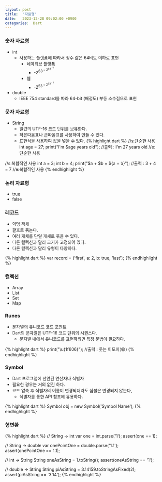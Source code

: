 ```yaml
---
layout: post
title:  "자료형"
date:   2023-12-28 09:02:00 +0900
categories:  Dart
---
```



### 숫자 자료형

- int
    - 사용하는 플랫폼에 따라서 정수 값은 64비트 이하로 표현
        - 네이티브 플랫폼
            - -2<sup>63<sup> ~ 2<sup>63<sup> - 1
        - 웹
            - -2<sup>53<sup> ~ 2<sup>53<sup> - 1
- double
    - IEEE 754 standard를 따라 64-bit (배정도) 부동 소수점으로 표현

### 문자 자료형

- String
    - 일련의 UTF-16 코드 단위를 보유한다.
    - 작은따옴표나 큰따옴표를 사용하여 만들 수 있다.
    - 표현식을 사용하여 값을 넣을 수 있다.
{% highlight dart %}
//s:단순한 사용
    int age = 27;
    print("I'm $age years old"); //출력 : I'm 27 years old
//e:단순한 사용

//s:복합적인 사용
    int a = 3;
    int b = 4;
    print("$a + $b = ${a + b}"); //출력 : 3 + 4 = 7
//e:복합적인 사용
{% endhighlight %}

### 논리 자료형

- true
- false

### 레코드

- 익명 객체
- 괄호로 묶는다.
- 여러 개체를 단일 개체로 묶을 수 있다.
- 다른 컬렉션과 달리 크기가 고정되어 있다.
- 다른 컬렉션과 달리 유형이 다양하다.

{% highlight dart %}
var record = ('first', a: 2, b: true, 'last');
{% endhighlight %}

### 컬렉션

- Array
- List
- Set
- Map

### Runes

- 문자열의 유니코드 코드 포인트
- Dart의 문자열은 UTF-16 코드 단위의 시퀀스다.
    - 문자열 내에서 유니코드를 표현하려면 특정 문법이 필요하다.

{% highlight dart %}
print("\u{1f606}"); //출력 : 웃는 이모지(😆)
{% endhighlight %}

### Symbol

- Dart 프로그램에 선언된 연산자나 식별자
- 필요한 경우는 거의 없긴 하다.
- 코드 압축 후 식별자의 이름이 변경되더라도 심볼은 변경되지 않는다,
    - 식별자를 통한 API 참조에 유용하다.

{% highlight dart %}
Symbol obj = new Symbol('Symbol Name');
{% endhighlight %}

### 형변환

{% highlight dart %}
// String -> int
var one = int.parse('1');
assert(one == 1);

// String -> double
var onePointOne = double.parse('1.1');
assert(onePointOne == 1.1);

// int -> String
String oneAsString = 1.toString();
assert(oneAsString == '1');

// double -> String
String piAsString = 3.14159.toStringAsFixed(2);
assert(piAsString == '3.14');
{% endhighlight %}